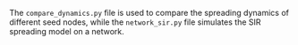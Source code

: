 
The `compare_dynamics.py` file is used to compare the spreading dynamics of different seed nodes, while the `network_sir.py` file simulates the SIR spreading model on a network.
